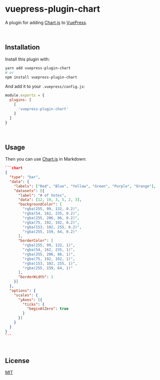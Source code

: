 # vuepress-plugin-chart

A plugin for adding [Chart.js](https://www.chartjs.org) to [VuePress](https://vuepress.vuejs.org/).

&nbsp;

## Installation

Install this plugin with:

```bash
yarn add vuepress-plugin-chart
# or
npm install vuepress-plugin-chart
```

And add it to your `.vuepress/config.js`:

```js
module.exports = {
  plugins: [
    [
      'vuepress-plugin-chart'
    ]
  ]
}
```

&nbsp;

## Usage

Then you can use [Chart.js](https://www.chartjs.org) in Markdown:

~~~json
```chart
{
  "type": "bar",
  "data": {
    "labels": ["Red", "Blue", "Yellow", "Green", "Purple", "Orange"],
    "datasets": [{
      "label": "# of Votes",
      "data": [12, 19, 3, 5, 2, 3],
      "backgroundColor": [
        "rgba(255, 99, 132, 0.2)",
        "rgba(54, 162, 235, 0.2)",
        "rgba(255, 206, 86, 0.2)",
        "rgba(75, 192, 192, 0.2)",
        "rgba(153, 102, 255, 0.2)",
        "rgba(255, 159, 64, 0.2)"
      ],
      "borderColor": [
        "rgba(255, 99, 132, 1)",
        "rgba(54, 162, 235, 1)",
        "rgba(255, 206, 86, 1)",
        "rgba(75, 192, 192, 1)",
        "rgba(153, 102, 255, 1)",
        "rgba(255, 159, 64, 1)"
      ],
      "borderWidth": 1
    }]
  },
  "options": {
    "scales": {
      "yAxes": [{
        "ticks": {
          "beginAtZero": true
        }
      }]
    }
  }
}
```
~~~

&nbsp;

## License

[MIT](LICENSE)